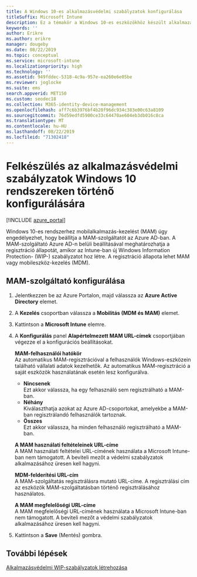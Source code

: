 ```yaml
---
title: A Windows 10-es alkalmazásvédelmi szabályzatok konfigurálása
titleSuffix: Microsoft Intune
description: Ez a témakör a Windows 10-es eszközökhöz készült alkalmazás-védelmi szabályzatok (APP) konfigurálását ismerteti.
keywords: ''
author: Erikre
ms.author: erikre
manager: dougeby
ms.date: 08/22/2019
ms.topic: conceptual
ms.service: microsoft-intune
ms.localizationpriority: high
ms.technology: ''
ms.assetid: 949fddec-5318-4c9a-957e-ea260e6e05be
ms.reviewer: joglocke
ms.suite: ems
search.appverid: MET150
ms.custom: seodec18
ms.collection: M365-identity-device-management
ms.openlocfilehash: aff7c6b3976bf4b20f96dc934c383e00c63a8109
ms.sourcegitcommit: 76d59edfd5900ce33c64470ae604eb3db016c8ca
ms.translationtype: MT
ms.contentlocale: hu-HU
ms.lasthandoff: 08/22/2019
ms.locfileid: "71302418"
---
```

# <a name="get-ready-to-configure-app-protection-policies-for-windows-10"></a>Felkészülés az alkalmazásvédelmi szabályzatok Windows 10 rendszereken történő konfigurálására 

[!INCLUDE [azure_portal](./includes/azure_portal.md)]

Windows 10-es rendszerhez mobilalkalmazás-kezelést (MAM) úgy engedélyezhet, hogy beállítja a MAM-szolgáltatót az Azure AD-ban. A MAM-szolgáltató Azure AD-n belüli beállításával meghatározhatja a regisztráció állapotát, amikor az Intune-ban új Windows Information Protection- (WIP-) szabályzatot hoz létre. A regisztráció állapota lehet MAM vagy mobileszköz-kezelés (MDM).

## <a name="to-configure-the-mam-provider"></a>MAM-szolgáltató konfigurálása

1. Jelentkezzen be az Azure Portalon, majd válassza az **Azure Active Directory** elemet.

2. A **Kezelés** csoportban válassza a **Mobilitás (MDM és MAM)** elemet.

3. Kattintson a **Microsoft Intune** elemre.

4. A **Konfigurálás** panel **Alapértelmezett MAM URL-címek** csoportjában végezze el a konfigurációs beállításokat.

   **MAM-felhasználói hatókör**  
   Az automatikus MAM-regisztrációval a felhasználók Windows-eszközein található vállalati adatok kezelhetők. Az automatikus MAM-regisztráció a saját eszközök használatának esetén lesz konfigurálva.<ul><li>**Nincsenek**<br>Ezt akkor válassza, ha egy felhasználó sem regisztrálható a MAM-ban.</li><li>**Néhány**<br>Kiválaszthatja azokat az Azure AD-csoportokat, amelyekbe a MAM-ban regisztrálandó felhasználók tartoznak.</li><li>**Összes**<br>Ezt akkor válassza, ha minden felhasználó regisztrálható a MAM-ban.</li></ul>

   **A MAM használati feltételeinek URL-címe**  
   A MAM használati feltételei URL-címének használata a Microsoft Intune-ban nem támogatott. A beviteli mezőt a védelmi szabályzatok alkalmazásához üresen kell hagyni.

   **MDM-felderítési URL-cím**  
   A MAM-szolgáltatás regisztrálásra mutató URL-címe. A regisztrálási cím az eszközök MAM-szolgáltatásban történő regisztrálásához használatos.

   **A MAM megfelelőségi URL-címe**  
   A MAM megfelelőségi URL-címének használata a Microsoft Intune-ban nem támogatott. A beviteli mezőt a védelmi szabályzatok alkalmazásához üresen kell hagyni. 

5. Kattintson a **Save** (Mentés) gombra.

## <a name="next-steps"></a>További lépések

[Alkalmazásvédelmi WIP-szabályzatok létrehozása](windows-information-protection-policy-create.md)

